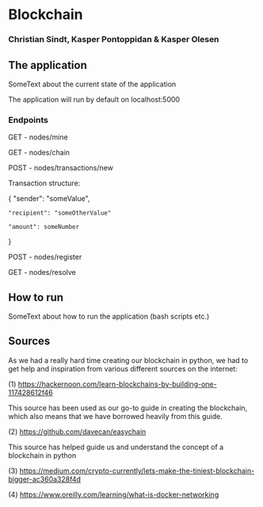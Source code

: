 # Blockchain 
### Christian Sindt, Kasper Pontoppidan & Kasper Olesen 


## The application 

SomeText about the current state of the application

The application will run by default on localhost:5000

### Endpoints

GET - nodes/mine

GET - nodes/chain

POST - nodes/transactions/new 

Transaction structure:

{
	"sender": "someValue",

	"recipient": "someOtherValue"

	"amount": someNumber
}

POST - nodes/register

GET - nodes/resolve


## How to run

SomeText about how to run the application (bash scripts etc.)



## Sources
As we had a really hard time creating our blockchain in python, we had to get help and inspiration
from various different sources on the internet:

(1) https://hackernoon.com/learn-blockchains-by-building-one-117428612f46

This source has been used as our go-to guide in creating the blockchain, which also means that 
we have borrowed heavily from this guide.

(2) https://github.com/davecan/easychain

This source has helped guide us and understand the concept of a blockchain in python

(3) https://medium.com/crypto-currently/lets-make-the-tiniest-blockchain-bigger-ac360a328f4d

(4) https://www.oreilly.com/learning/what-is-docker-networking


